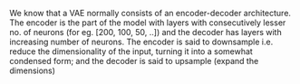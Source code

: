 We know that a VAE normally consists of an encoder-decoder architecture. The encoder is the part of the model with layers with consecutively lesser no. of neurons (for eg. [200, 100, 50, ..]) and the decoder has layers with increasing number of neurons. The encoder is said to downsample i.e. reduce the dimensionality of the input, turning it into a somewhat condensed form; and the decoder is said to upsample (expand the dimensions)
